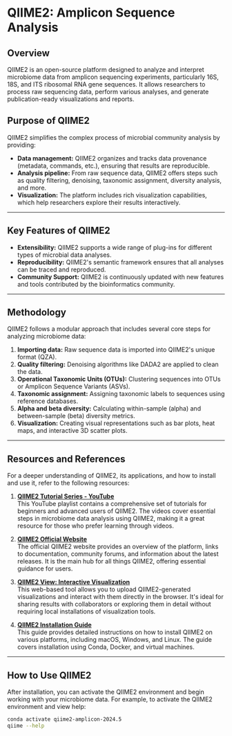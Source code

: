 # QIIME2: Amplicon Sequence Analysis

## Overview

QIIME2 is an open-source platform designed to analyze and interpret microbiome data from amplicon sequencing experiments, particularly 16S, 18S, and ITS ribosomal RNA gene sequences. It allows researchers to process raw sequencing data, perform various analyses, and generate publication-ready visualizations and reports.

## Purpose of QIIME2

QIIME2 simplifies the complex process of microbial community analysis by providing:
- **Data management:** QIIME2 organizes and tracks data provenance (metadata, commands, etc.), ensuring that results are reproducible.
- **Analysis pipeline:** From raw sequence data, QIIME2 offers steps such as quality filtering, denoising, taxonomic assignment, diversity analysis, and more.
- **Visualization:** The platform includes rich visualization capabilities, which help researchers explore their results interactively.
  
---

## Key Features of QIIME2

- **Extensibility:** QIIME2 supports a wide range of plug-ins for different types of microbial data analyses.
- **Reproducibility:** QIIME2's semantic framework ensures that all analyses can be traced and reproduced.
- **Community Support:** QIIME2 is continuously updated with new features and tools contributed by the bioinformatics community.

---

## Methodology

QIIME2 follows a modular approach that includes several core steps for analyzing microbiome data:
1. **Importing data:** Raw sequence data is imported into QIIME2's unique format (QZA).
2. **Quality filtering:** Denoising algorithms like DADA2 are applied to clean the data.
3. **Operational Taxonomic Units (OTUs):** Clustering sequences into OTUs or Amplicon Sequence Variants (ASVs).
4. **Taxonomic assignment:** Assigning taxonomic labels to sequences using reference databases.
5. **Alpha and beta diversity:** Calculating within-sample (alpha) and between-sample (beta) diversity metrics.
6. **Visualization:** Creating visual representations such as bar plots, heat maps, and interactive 3D scatter plots.

---

## Resources and References

For a deeper understanding of QIIME2, its applications, and how to install and use it, refer to the following resources:

1. **[QIIME2 Tutorial Series - YouTube](https://www.youtube.com/playlist?list=PL99Dd884Khzj8ysJVohrLvpIv-CgT-HSw)**  
   This YouTube playlist contains a comprehensive set of tutorials for beginners and advanced users of QIIME2. The videos cover essential steps in microbiome data analysis using QIIME2, making it a great resource for those who prefer learning through videos.

2. **[QIIME2 Official Website](https://qiime2.org/)**  
   The official QIIME2 website provides an overview of the platform, links to documentation, community forums, and information about the latest releases. It is the main hub for all things QIIME2, offering essential guidance for users.

3. **[QIIME2 View: Interactive Visualization](https://view.qiime2.org/)**  
   This web-based tool allows you to upload QIIME2-generated visualizations and interact with them directly in the browser. It's ideal for sharing results with collaborators or exploring them in detail without requiring local installations of visualization tools.

4. **[QIIME2 Installation Guide](https://docs.qiime2.org/2024.5/install/)**  
   This guide provides detailed instructions on how to install QIIME2 on various platforms, including macOS, Windows, and Linux. The guide covers installation using Conda, Docker, and virtual machines.

---

## How to Use QIIME2

After installation, you can activate the QIIME2 environment and begin working with your microbiome data. For example, to activate the QIIME2 environment and view help:

```bash
conda activate qiime2-amplicon-2024.5
qiime --help
```
